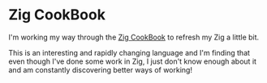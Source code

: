 # Zig CookBook

I'm working my way through the [Zig CookBook](https://zigcc.github.io/zig-cookbook/) to refresh my Zig a little bit. 

This is an interesting and rapidly changing language and I'm finding that even though I've done some work in Zig,
I just don't know enough about it and am constantly discovering better ways of working!

